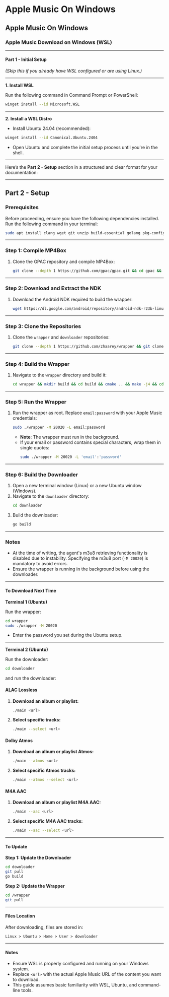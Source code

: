 # Apple Music On Windows

## Apple Music On Windows

### Apple Music Download on Windows (WSL)

***

#### **Part 1 - Initial Setup**

_(Skip this if you already have WSL configured or are using Linux.)_

***

**1. Install WSL**

Run the following command in Command Prompt or PowerShell:

```bash
winget install --id Microsoft.WSL
```

***

**2. Install a WSL Distro**

* Install Ubuntu 24.04 (recommended):

```bash
winget install --id Canonical.Ubuntu.2404
```

* Open Ubuntu and complete the initial setup process until you're in the shell.

***
Here’s the **Part 2 - Setup** section in a structured and clear format for your documentation:

---

## **Part 2 - Setup**

### **Prerequisites**
Before proceeding, ensure you have the following dependencies installed. Run the following command in your terminal:

```bash
sudo apt install clang wget git unzip build-essential golang pkg-config zlib1g-dev
```

---

### **Step 1: Compile MP4Box**
1. Clone the GPAC repository and compile MP4Box:
   ```bash
   git clone --depth 1 https://github.com/gpac/gpac.git && cd gpac && ./configure --static-bin && make -j4 && sudo make install && cd ~
   ```

---

### **Step 2: Download and Extract the NDK**
1. Download the Android NDK required to build the wrapper:
   ```bash
   wget https://dl.google.com/android/repository/android-ndk-r23b-linux.zip && unzip android-ndk-r23b-linux.zip -d ~
   ```

---

### **Step 3: Clone the Repositories**
1. Clone the `wrapper` and `downloader` repositories:
   ```bash
   git clone --depth 1 https://github.com/zhaarey/wrapper && git clone --depth 1 https://github.com/zhaarey/apple-music-alac-atmos-downloader downloader
   ```

---

### **Step 4: Build the Wrapper**
1. Navigate to the `wrapper` directory and build it:
   ```bash
   cd wrapper && mkdir build && cd build && cmake .. && make -j4 && cd ..
   ```

---

### **Step 5: Run the Wrapper**
1. Run the wrapper as root. Replace `email:password` with your Apple Music credentials:
   ```bash
   sudo ./wrapper -M 20020 -L email:password
   ```
   - **Note**: The wrapper must run in the background.  
   - If your email or password contains special characters, wrap them in single quotes:
     ```bash
     sudo ./wrapper -M 20020 -L 'email':'password'
     ```

---

### **Step 6: Build the Downloader**
1. Open a new terminal window (Linux) or a new Ubuntu window (Windows).  
2. Navigate to the `downloader` directory:
   ```bash
   cd downloader
   ```
3. Build the downloader:
   ```bash
   go build
   ```

---

### **Notes**
- At the time of writing, the agent's m3u8 retrieving functionality is disabled due to instability. Specifying the m3u8 port (`-M 20020`) is mandatory to avoid errors.  
- Ensure the wrapper is running in the background before using the downloader.

***

#### **To Download Next Time**

**Terminal 1 (Ubuntu)**

Run the wrapper:

```bash
cd wrapper
sudo ./wrapper -M 20020
```

* Enter the password you set during the Ubuntu setup.

***

**Terminal 2 (Ubuntu)**

Run the downloader:

```bash
cd downloader
```

and run the downloader:
#### **ALAC Lossless**

1.  **Download an album or playlist:**

    ```bash
    ./main <url>
    ```
3.  **Select specific tracks:**

    ```bash
    ./main --select <url>
    ```
#### **Dolby Atmos**

1.  **Download an album or playlist Atmos:**

    ```bash
    ./main --atmos <url>
    ```

2.  **Select specific Atmos tracks:**

    ```bash
    ./main --atmos --select <url>
    ```
#### **M4A AAC**

1.  **Download an album or playlist M4A AAC:**

    ```bash
    ./main --aac <url>
    ```

2.  **Select specific M4A AAC tracks:**

    ```bash
    ./main --aac --select <url>
    ```

***

#### **To Update**

**Step 1: Update the Downloader**

```bash
cd downloader
git pull
go build
```

**Step 2: Update the Wrapper**

```bash
cd /wrapper
git pull
```

***

#### **Files Location**

After downloading, files are stored in:

```plaintext
Linux > Ubuntu > Home > User > downloader
```

***

#### **Notes**

* Ensure WSL is properly configured and running on your Windows system.
* Replace `<url>` with the actual Apple Music URL of the content you want to download.
* This guide assumes basic familiarity with WSL, Ubuntu, and command-line tools.
